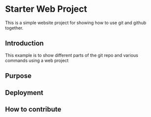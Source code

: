# Starter Web Project

This is a simple website project for showing how to use git and github together.

## Introduction

This example is to show different parts of the git repo and various commands using a web project

## Purpose

## Deployment

## How to contribute